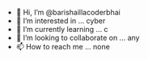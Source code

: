 - 👋 Hi, I’m @barishaillacoderbhai
- 👀 I’m interested in ... cyber
- 🌱 I’m currently learning ... c
- 💞️ I’m looking to collaborate on ... any
- 📫 How to reach me ... none

<!---
barishaillacoderbhai/barishaillacoderbhai is a ✨ special ✨ repository because its `README.md` (this file) appears on your GitHub profile.
You can click the Preview link to take a look at your changes.
--->
